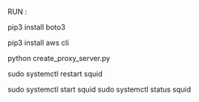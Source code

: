 RUN : 

pip3 install boto3


pip3 install aws cli

python create_proxy_server.py


sudo systemctl restart squid

sudo systemctl start squid
sudo systemctl status squid
